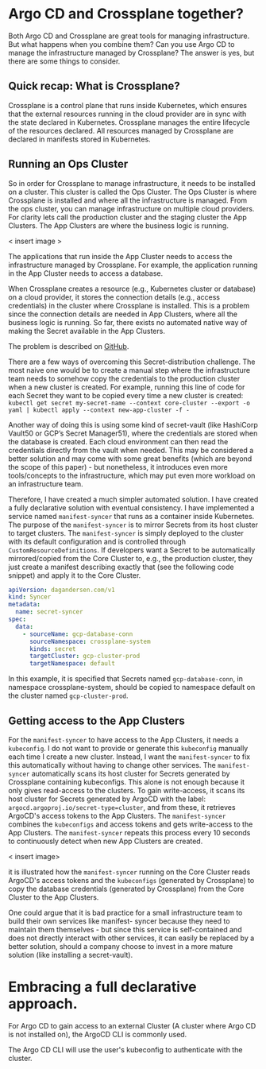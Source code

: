 # Argo CD and Crossplane together?

Both Argo CD and Crossplane are great tools for managing infrastructure. But what happens when you combine them? Can you use Argo CD to manage the infrastructure managed by Crossplane? The answer is yes, but there are some things to consider.

## Quick recap: What is Crossplane?
Crossplane is a control plane that runs inside Kubernetes, which ensures that the external resources running in the cloud provider are in sync with the state declared in Kubernetes. Crossplane manages the entire lifecycle of the resources declared. All resources managed by Crossplane are declared in manifests stored in Kubernetes.

## Running an Ops Cluster

So in order for Crossplane to manage infrastructure, it needs to be installed on a cluster. This cluster is called the Ops Cluster. The Ops Cluster is where Crossplane is installed and where all the infrastructure is managed.
From the ops cluster, you can manage infrastructure on multiple cloud providers. For clarity lets call the production cluster and the staging cluster the App Clusters. The App Clusters are where the business logic is running. 

< insert image >

The applications that run inside the App Cluster needs to access the infrastructure managed by Crossplane. For example, the application running in the App Cluster needs to access a database. 

When Crossplane creates a resource (e.g., Kubernetes cluster or database) on a cloud provider, it stores the connection details (e.g., access credentials) in the cluster where Crossplane is installed. This is a problem since the connection details are needed in App Clusters, where all the business logic is running. So far, there exists no automated native way of making the Secret available in the App Clusters.

The problem is described on [GitHub](https://github.com/crossplane-contrib/provider-argocd/issues/13).

There are a few ways of overcoming this Secret-distribution challenge. The most naive one would be to create a manual step where the infrastructure team needs to somehow copy the credentials to the production cluster when a new cluster is created. For example, running this line of code for each Secret they want to be copied every time a new cluster is created: `kubectl get secret my-secret-name --context core-cluster --export -o yaml | kubectl apply --context new-app-cluster -f -`

Another way of doing this is using some kind of secret-vault (like HashiCorp Vault50 or GCP’s Secret Manager51), where the credentials are stored when the database is created. Each cloud environment can then read the credentials directly from the vault when needed. This may be considered a better solution and may come with some great benefits (which are beyond the scope of this paper) - but nonetheless, it introduces even more tools/concepts to the infrastructure, which may put even more workload on an infrastructure team.

Therefore, I have created a much simpler automated solution. I have created a fully declarative solution with eventual consistency. I have implemented a service named `manifest-syncer` that runs as a container inside Kubernetes. The purpose of the `manifest-syncer` is to mirror Secrets from its host cluster to target clusters. The `manifest-syncer` is simply deployed to the cluster with its default configuration and is controlled through `CustomResourceDefinitions`. If developers want a Secret to be automatically mirrored/copied from the Core Cluster to, e.g., the production cluster, they just create a manifest describing exactly that (see the following code snippet) and apply it to the Core Cluster.

```yaml
apiVersion: dagandersen.com/v1
kind: Syncer
metadata:
  name: secret-syncer
spec:
  data:
    - sourceName: gcp-database-conn
      sourceNamespace: crossplane-system
      kinds: secret
      targetCluster: gcp-cluster-prod
      targetNamespace: default
```
In this example, it is specified that Secrets named `gcp-database-conn`, in namespace crossplane-system, should be copied to namespace default on the cluster named `gcp-cluster-prod`.


## Getting access to the App Clusters
For the `manifest-syncer` to have access to the App Clusters, it needs a `kubeconfig`. I do not want to provide or generate this `kubeconfig` manually each time I create a new cluster. Instead, I want the `manifest-syncer` to fix this automatically without having to change other services.
The `manifest-syncer` automatically scans its host cluster for Secrets generated by Crossplane containing kubeconfigs. This alone is not enough because it only gives read-access to the clusters. To gain write-access, it scans its host cluster for Secrets generated by ArgoCD with the label: `argocd.argoproj.io/secret-type=cluster`, and from these, it retrieves ArgoCD's access tokens to the App Clusters. The `manifest-syncer` combines the `kubeconfigs` and access tokens and gets write-access to the App Clusters. The `manifest-syncer` repeats this process every 10 seconds to continuously detect when new App Clusters are created.

< insert image>

it is illustrated how the `manifest-syncer` running on the Core Cluster reads ArgoCD's access tokens and the `kubeconfigs` (generated by Crossplane) to copy the database credentials (generated by Crossplane) from the Core Cluster to the App Clusters.

One could argue that it is bad practice for a small infrastructure team to build their own services like manifest- syncer because they need to maintain them themselves - but since this service is self-contained and does not directly interact with other services, it can easily be replaced by a better solution, should a company choose to invest in a more mature solution (like installing a secret-vault).

# Embracing a full declarative approach.

For Argo CD to gain access to an external Cluster (A cluster where Argo CD is not installed on), the ArgoCD CLI is commonly used. 

The Argo CD CLI will use the user's kubeconfig to authenticate with the cluster. 